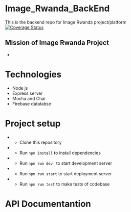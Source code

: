 # Image_Rwanda_BackEnd
This is the backend repo for Image Rwanda project/platform
[![Coverage Status](https://coveralls.io/repos/github/IMAGE-Rwanda/Image_Rwanda_BackEnd/badge.svg?branch=develop)](https://coveralls.io/github/IMAGE-Rwanda/Image_Rwanda_BackEnd?branch=develop)


## Mission of Image Rwanda Project
- 

# Technologies
- Node js
- Express server
- Mocha and Chai  
- Firebase datatabse

# Project setup
- - Clone this repository
- - Run ```npm install``` to install dependencies
- - Run ```npm run dev ``` to start development server
- - Run ```npm run start``` to start deployment server
- - Run ```npm run test``` to make tests of codebase

# API Documentantion

